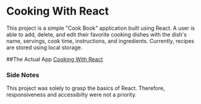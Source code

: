 # Cooking With React

This project is a simple "Cook Book" application built using React. A user is able to add, delete, and edit their favorite cooking dishes with the dish's name, servings, cook time, instructions, and ingredients. Currently, recipes are stored using local storage.

##The Actual App
[Cooking With React](https://cooking-with-react-nrh.netlify.app/)

### Side Notes
This project was solely to grasp the basics of React. Therefore, responsiveness and accessibilty were not a priority. 